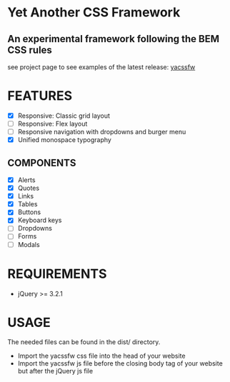 Yet Another CSS Framework
=========================
An experimental framework following the BEM CSS rules
-----------------------------------------------------

see project page to see examples of the latest release: <a href="https://siatwe.github.io/projects/yacssfw/index.html" 
target="_blank">yacssfw</a>

FEATURES
========
- [x] Responsive: Classic grid layout
- [ ] Responsive: Flex layout
- [ ] Responsive navigation with dropdowns and burger menu
- [x] Unified monospace typography

COMPONENTS
----------
- [x] Alerts
- [x] Quotes
- [x] Links
- [x] Tables
- [x] Buttons
- [x] Keyboard keys
- [ ] Dropdowns
- [ ] Forms
- [ ] Modals

REQUIREMENTS
============
- jQuery >= 3.2.1

USAGE
=====
The needed files can be found in the dist/ directory. 
- Import the yacssfw css file into the head of your website
- Import the yacssfw js file before the closing body tag of your website but
after the jQuery js file
